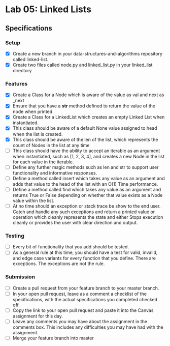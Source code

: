 # Lab 05: Linked Lists

## Specifications

### Setup

- [x] Create a new branch in your data-structures-and-algorithms repository called linked-list.
- [x] Create two files called node.py and linked_list.py in your linked_list directory

### Features
- [x] Create a Class for a Node which is aware of the value as val and next as _next
- [x] Ensure that you have a __str__ method defined to return the value of the node when printed
- [x] Create a Class for a LinkedList which creates an empty Linked List when instantiated.
- [x] This class should be aware of a default None value assigned to head when the list is created.
- [x] This class should be aware of the len of the list, which represents the count of Nodes in the list at any time
- [ ] This class should have the ability to accept an iterable as an argument when instantiated, such as [1, 2, 3, 4], and creates a new Node in the list for each value in the iterable.
- [ ] Define any further magic methods such as len and str to support user functionality and informative responses.
- [ ] Define a method called insert which takes any value as an argument and adds that value to the head of the list with an O(1) Time performance.
- [ ] Define a method called find which takes any value as an argument and returns True or False depending on whether that value exists as a Node value within the list.
- [ ] At no time should an exception or stack trace be show to the end user. Catch and handle any such exceptions and return a printed value or operation which cleanly represents the state and either Stops execution cleanly or provides the user with clear direction and output.

### Testing
- [ ] Every bit of functionality that you add should be tested.
- [ ] As a general rule at this time, you should have a test for valid, invalid, and edge case variants for every function that you define. There are exceptions. The exceptions are not the rule.

### Submission
- [ ] Create a pull request from your feature branch to your master branch.
- [ ] In your open pull request, leave as a comment a checklist of the specifications, with the actual specifications you completed checked off.
- [ ] Copy the link to your open pull request and paste it into the Canvas assignment for this day.
- [ ] Leave any comments you may have about the assignment in the comments box. This includes any difficulties you may have had with the assignment.
- [ ] Merge your feature branch into master

